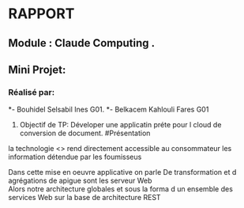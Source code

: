# RAPPORT 
## Module : Claude Computing .	
## Mini Projet: 
### Réalisé par:
*- Bouhidel Selsabil Ines G01.
*- Belkacem Kahlouli Fares G01
1. Objectif de TP: Déveloper une applicatin préte pour l cloud de conversion de document.
#Présentation
<p>
la technologie <<clinet/serveur >> rend directement accessible au consommateur les 
information détendue par les foumisseus</br>
</p>
<p>
Dans cette mise en oeuvre applicative on parle De transformation et d agrégations de 
apigue sont les serveur Web</br>
Alors notre architecture globales et sous la forma d un ensemble des services Web sur la
base de architecture REST 
</p>
